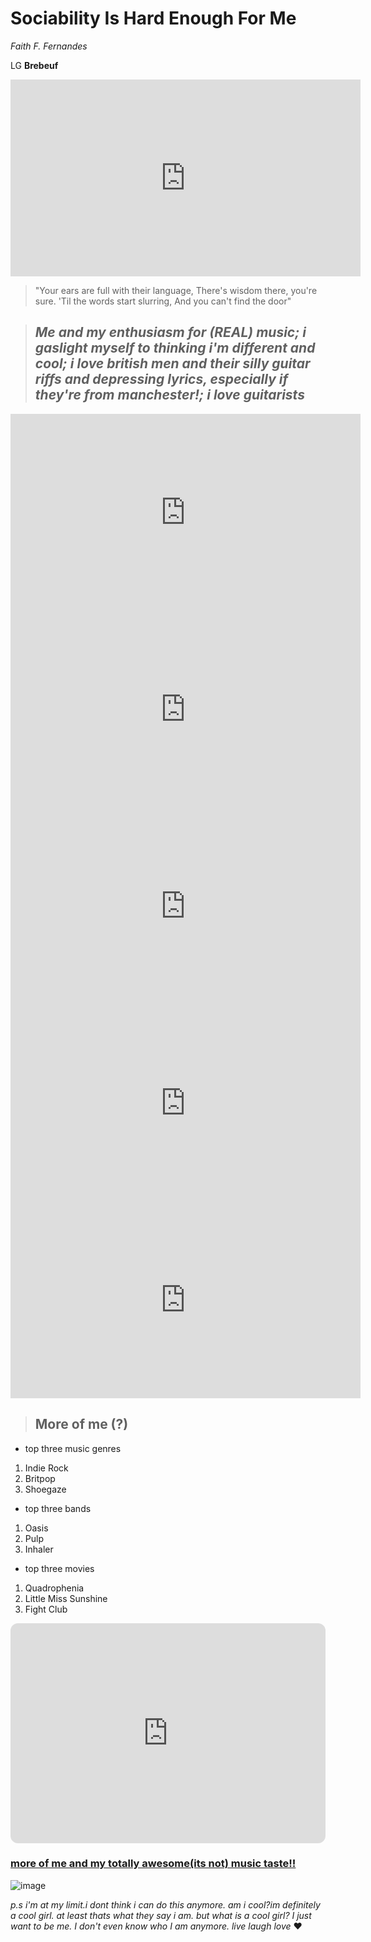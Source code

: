 # Sociability Is Hard Enough For Me

*Faith F. Fernandes*

LG **Brebeuf**

<iframe width="560" height="315" src="https://www.youtube.com/embed/6oqXVx3sBOk" title="YouTube video player" frameborder="0" allow="accelerometer; autoplay; clipboard-write; encrypted-media; gyroscope; picture-in-picture; web-share" allowfullscreen></iframe>


> "Your ears are full with their language,
There's wisdom there, you're sure.
'Til the words start slurring,
And you can't find the door"



> ## ***Me and my enthusiasm for (REAL) music; i gaslight myself to thinking i'm different and cool; i love british men and their silly guitar riffs and depressing lyrics, especially if they're from manchester!; i  love guitarists***
 
 
 <iframe width="560" height="315" src="https://www.youtube.com/embed/pIwaw2QhBbM" title="YouTube video player" frameborder="0" allow="accelerometer; autoplay; clipboard-write; encrypted-media; gyroscope; picture-in-picture; web-share" allowfullscreen></iframe>
 
 <iframe width="560" height="315" src="https://www.youtube.com/embed/j8Y1XSukU3k" title="YouTube video player" frameborder="0" allow="accelerometer; autoplay; clipboard-write; encrypted-media; gyroscope; picture-in-picture; web-share" allowfullscreen></iframe>
 
 <iframe width="560" height="315" src="https://www.youtube.com/embed/NcJ0Vdig91Y" title="YouTube video player" frameborder="0" allow="accelerometer; autoplay; clipboard-write; encrypted-media; gyroscope; picture-in-picture; web-share" allowfullscreen></iframe>
 
 <iframe width="560" height="315" src="https://www.youtube.com/embed/6lyoAczdMSM" title="YouTube video player" frameborder="0" allow="accelerometer; autoplay; clipboard-write; encrypted-media; gyroscope; picture-in-picture; web-share" allowfullscreen></iframe>
 
 <iframe width="560" height="315" src="https://www.youtube.com/embed/7XFB4gl1Iok" title="YouTube video player" frameborder="0" allow="accelerometer; autoplay; clipboard-write; encrypted-media; gyroscope; picture-in-picture; web-share" allowfullscreen></iframe>
 
 > ## More of me (?)
 
 - top three music genres
 1. Indie Rock
 2. Britpop
 3. Shoegaze
 
 - top three bands
 1. Oasis
 2. Pulp
 3. Inhaler 

 - top three movies
 1. Quadrophenia
 2. Little Miss Sunshine
 3. Fight Club
 
<iframe style="border-radius:12px" src="https://open.spotify.com/embed/track/0uppYCG86ajpV2hSR3dJJ0?utm_source=generator" width="100%" height="352" frameBorder="0" allowfullscreen="" allow="autoplay; clipboard-write; encrypted-media; fullscreen; picture-in-picture" loading="lazy"></iframe>

 
### [more of me and my totally awesome(its not) music taste!!](https://open.spotify.com/user/31736ljgnaqbwlicmr2adsgp3xqa?si=f5b8e06cca13453b)

![image](https://user-images.githubusercontent.com/122419160/212816025-813d6301-e87d-498f-b01a-afb0a68880bb.png)

*p.s i'm at my limit.i dont think i can do this anymore. am i cool?im definitely a cool girl. at least thats what they say i am. but what is a cool girl?  I just want to be me. I don't even know who I am anymore. live laugh love* :heart:
